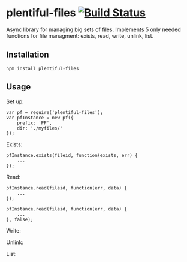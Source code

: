 # plentiful-files [![Build Status](https://travis-ci.org/f1ames/plentiful-files.svg?branch=master)](https://travis-ci.org/f1ames/plentiful-files)

Async library for managing big sets of files. Implements 5 only needed functions for file managment: exists, read, write, unlink, list.


## Installation

    npm install plentiful-files


## Usage

Set up:

    var pf = require('plentiful-files');
    var pfInstance = new pf({
        prefix: 'PF',
        dir: './myfiles/'
    });

Exists:

    pfInstance.exists(fileid, function(exists, err) {
        ...
    });

Read:

    pfInstance.read(fileid, function(err, data) {
        ...
    });

    pfInstance.read(fileid, function(err, data) {
        ...
    }, false);

Write:

Unlink:

List:

